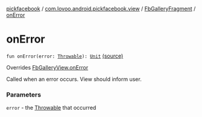[pickfacebook](../../index.md) / [com.lovoo.android.pickfacebook.view](../index.md) / [FbGalleryFragment](index.md) / [onError](./on-error.md)

# onError

`fun onError(error: `[`Throwable`](https://kotlinlang.org/api/latest/jvm/stdlib/kotlin/-throwable/index.html)`): `[`Unit`](https://kotlinlang.org/api/latest/jvm/stdlib/kotlin/-unit/index.html) [(source)](https://github.com/lovoo/android-pickpic/blob/master/pickfacebook/pickfacebook/src/main/kotlin/com/lovoo/android/pickfacebook/view/FbGalleryFragment.kt#L126)

Overrides [FbGalleryView.onError](../../com.lovoo.android.pickfacebook.contract/-fb-gallery-view/on-error.md)

Called when an error occurs. View should inform user.

### Parameters

`error` - the [Throwable](https://kotlinlang.org/api/latest/jvm/stdlib/kotlin/-throwable/index.html) that occurred